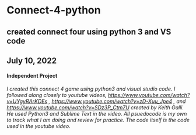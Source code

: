 # Connect-4-python
## created connect four using python 3 and VS code
## July 10, 2022

#### **Independent Project**
###### I created this connect 4 game using python3 and visual studio code. I followed along closely to youtube videos, https://www.youtube.com/watch?v=UYgyRArKDEs ,  https://www.youtube.com/watch?v=zD-Xuu_Jpe4 , and https://www.youtube.com/watch?v=SDz3P_Ctm7U created by Keith Galli. He used Python3 and Sublime Text in the video. All psuedocode is my own to track what I am doing and review for practice. The code itself is the code used in the youtube video. 

